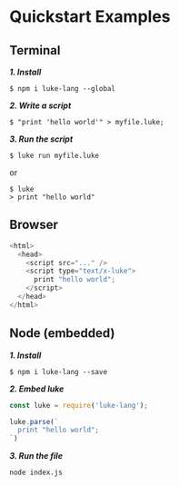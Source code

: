 # Quickstart Examples


## Terminal

***1. Install***

```shell
$ npm i luke-lang --global
```

***2. Write a script***

```shell
$ "print 'hello world'" > myfile.luke;
```

***3. Run the script***

```shell
$ luke run myfile.luke
```

or

```shell
$ luke
> print "hello world"
```


## Browser 


```javascript
<html>
  <head>
    <script src="..." />
    <script type="text/x-luke">
      print "hello world";
    </script>
  </head>
</html>
```




## Node (embedded)

***1. Install***

```shell
$ npm i luke-lang --save
```

***2. Embed luke***

```javascript
const luke = require('luke-lang');

luke.parse(`
  print "hello world";
`)
```

***3. Run the file***

```shell
node index.js
```
